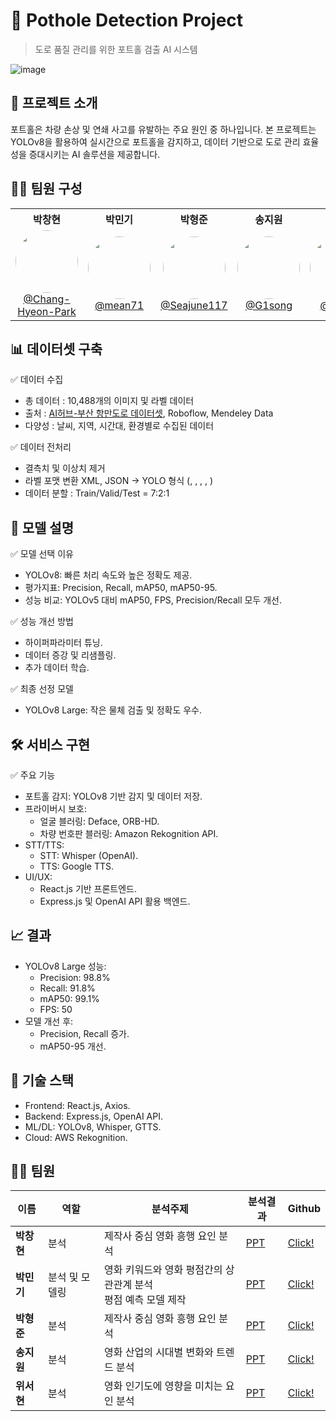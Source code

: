 # 📸 Pothole Detection Project

> 도로 품질 관리를 위한 포트홀 검출 AI 시스템

![image](https://github.com/user-attachments/assets/4b4d3b61-62e1-4bb7-b682-cb5c59faa411)



## 📂 프로젝트 소개
포트홀은 차량 손상 및 연쇄 사고를 유발하는 주요 원인 중 하나입니다. 본 프로젝트는 YOLOv8을 활용하여 실시간으로 포트홀을 감지하고, 데이터 기반으로 도로 관리 효율성을 증대시키는 AI 솔루션을 제공합니다.

## 👨‍💻 팀원 구성
<table> 
 <tr> 
  <th>박창현</th>
  <th>박민기</th> 
  <th>박형준</th> 
  <th>송지원</th> 
  <th>위서현</th> 
 </tr> 
 <tr> 
  <td align="center"> 
   <img src="https://github.com/user-attachments/assets/55a3b48f-c5cb-41f3-9c08-6ae69a02c54c" width="100" height="100" style="border-radius: 50%;"><br> 
   <a href="https://github.com/Chang-Hyeon-Park">@Chang-Hyeon-Park</a> 
  </td> 
  <td align="center"> 
   <img src="https://via.placeholder.com/150" width="100" height="100" style="border-radius: 50%;"><br> 
   <a href="https://github.com/mean71">@mean71</a> 
  </td> 
  <td align="center"> 
   <img src="https://via.placeholder.com/150" width="100" height="100" style="border-radius: 50%;"><br> 
   <a href="https://github.com/Seajune117">@Seajune117</a> 
  </td> 
  <td align="center"> 
   <img src="https://via.placeholder.com/150" width="100" height="100" style="border-radius: 50%;"><br> 
   <a href="https://github.com/G1song">@G1song</a> 
  </td> 
  <td align="center"> 
   <img src="https://via.placeholder.com/150" width="100" height="100" style="border-radius: 50%;"><br> 
   <a href="https://github.com/soi222">@soi222</a> 
  </td> 
 </tr> 
</table>

## 📊 데이터셋 구축
✅ 데이터 수집
 - 총 데이터 : 10,488개의 이미지 및 라벨 데이터
 - 출처 : [AI허브-부산 항만도로 데이터셋](https://www.aihub.or.kr/aihubdata/data/view.do?currMenu=&topMenu=&aihubDataSe=data&dataSetSn=71554), Roboflow, Mendeley Data
 - 다양성 : 날씨, 지역, 시간대, 환경별로 수집된 데이터

✅ 데이터 전처리
 - 결측치 및 이상치 제거
 - 라벨 포맷 변환  XML, JSON -> YOLO 형식 (<class>, <x>, <y>, <width>, <height>)
 - 데이터 분할 : Train/Valid/Test = 7:2:1

## 🧠 모델 설명
✅ 모델 선택 이유
 - YOLOv8: 빠른 처리 속도와 높은 정확도 제공.
 - 평가지표: Precision, Recall, mAP50, mAP50-95.
 - 성능 비교: YOLOv5 대비 mAP50, FPS, Precision/Recall 모두 개선.

✅ 성능 개선 방법
 - 하이퍼파라미터 튜닝.
 - 데이터 증강 및 리샘플링.
 - 추가 데이터 학습.

✅ 최종 선정 모델
 - YOLOv8 Large: 작은 물체 검출 및 정확도 우수.

## 🛠 서비스 구현
✅ 주요 기능
 - 포트홀 감지: YOLOv8 기반 감지 및 데이터 저장.
 - 프라이버시 보호:
   - 얼굴 블러링: Deface, ORB-HD.
   - 차량 번호판 블러링: Amazon Rekognition API.
 - STT/TTS:
   - STT: Whisper (OpenAI).
   - TTS: Google TTS.
 - UI/UX:
   - React.js 기반 프론트엔드.
   - Express.js 및 OpenAI API 활용 백엔드.

## 📈 결과
 - YOLOv8 Large 성능:
   - Precision: 98.8%
   - Recall: 91.8%
   - mAP50: 99.1%
   - FPS: 50
 - 모델 개선 후:
   - Precision, Recall 증가.
   - mAP50-95 개선.

## 🔧 기술 스택
 - Frontend: React.js, Axios.
 - Backend: Express.js, OpenAI API.
 - ML/DL: YOLOv8, Whisper, GTTS.
 - Cloud: AWS Rekognition.


## 👨‍💻 팀원
|이름|역할|분석주제|분석결과|Github|
|--|--|--|--|--|
|**박창현**|분석|제작사 중심 영화 흥행 요인 분석|[PPT](./presentation/SeSAC_Movie_data_anlaysis_MJ.pdf)|[Click!](https://github.com/Chang-Hyeon-Park)|
|**박민기**|분석 및 모델링|영화 키워드와 영화 평점간의 상관관계 분석 <br> 평점 예측 모델 제작|[PPT](./presentation/SeSAC-MiniProject_yugyeongjo.pdf)|[Click!](https://github.com/mean71)|
|**박형준**|분석|제작사 중심 영화 흥행 요인 분석|[PPT](./presentation/Chang_Movies_Data_PPT.pdf)|[Click!](https://github.com/Seajune117)|
|**송지원**|분석|영화 산업의 시대별 변화와 트렌드 분석|[PPT](./presentation/SESAC%20MiniProject-DongWoo.pdf.pdf)|[Click!](https://github.com/G1song)|
|**위서현**|분석|영화 인기도에 영향을 미치는 요인 분석|[PPT](./presentation/SeSAC_Movie_data_anlaysis_soyoun.pdf.pdf)|[Click!](https://github.com/soi222)|
